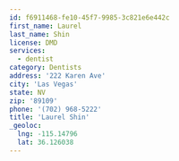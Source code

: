 ```yaml
---
id: f6911468-fe10-45f7-9985-3c821e6e442c
first_name: Laurel
last_name: Shin
license: DMD
services:
  - dentist
category: Dentists
address: '222 Karen Ave'
city: 'Las Vegas'
state: NV
zip: '89109'
phone: '(702) 968-5222'
title: 'Laurel Shin'
_geoloc:
  lng: -115.14796
  lat: 36.126038
---
```

